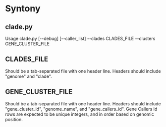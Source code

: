 # Syntony #

## clade.py ##
Usage clade.py [--debug] [--caller_list] --clades CLADES_FILE --clusters GENE_CLUSTER_FILE


## CLADES_FILE ##
Should be a tab-separated file with one header line. Headers should include "genome" and "clade". 

## GENE_CLUSTER_FILE ##
Should be a tab-separated file with one header line. Headers should include "gene_cluster_id", "genome_name", and "gene_callers_id". 
Gene Callers Id rows are expected to be unique integers, and in order based on genomic position. 
